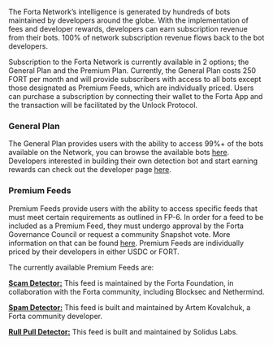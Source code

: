 
The Forta Network’s intelligence is generated by hundreds of bots maintained by developers around the globe. With the implementation of fees and developer rewards, developers can earn subscription revenue from their bots. 100% of network subscription revenue flows back to the bot developers.

Subscription to the Forta Network is currently available in 2 options; the General Plan and the Premium Plan. Currently, the General Plan costs 250 FORT per month and will provide subscribers with access to all bots except those designated as Premium Feeds, which are individually priced. Users can purchase a subscription by connecting their wallet to the Forta App and the transaction will be facilitated by the Unlock Protocol.

### **General Plan**

The General Plan provides users with the ability to access 99%+ of the bots available on the Network, you can browse the available bots [here](https://app.forta.network/?_gl=1*10isp51*_ga*MTIwMTk4MjY4NC4xNjM3MzMxNDc4*_ga_3ERDDVRGQQ*MTY5MDMxODgxOS40NDIuMC4xNjkwMzE4ODE5LjAuMC4w). Developers interested in building their own detection bot and start earning rewards can check out the developer page [here](https://forta.org/developers/). 

### **Premium Feeds**

Premium Feeds provide users with the ability to access specific feeds that must meet certain requirements as outlined in FP-6. In order for a feed to be included as a Premium Feed, they must undergo approval by the Forta Governance Council or request a community Snapshot vote. More information on that can be found [here](https://gov.forta.network/t/premium-plan-proposal-guidance/713). Premium Feeds are individually priced by their developers in either USDC or FORT. 

The currently available Premium Feeds are: 

[**Scam Detector:**](https://app.forta.network/bot/0x1d646c4045189991fdfd24a66b192a294158b839a6ec121d740474bdacb3ab23) This feed is maintained by the Forta Foundation, in collaboration with the Forta community, including Blocksec and Nethermind. 

[**Spam Detector:**](https://app.forta.network/bot/0xd45f7183783f5893f4b8e187746eaf7294f73a3bb966500d237bd0d5978673fa) This feed is built and maintained by Artem Kovalchuk, a Forta community developer.

[**Rull Pull Detector:**]( https://app.forta.network/rug-pull-detector) This feed is built and maintained by Solidus Labs. 
